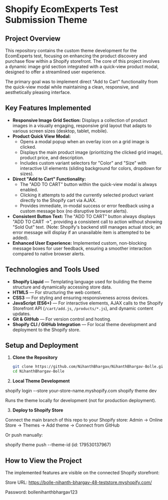 # Shopify EcomExperts Test Submission Theme

## Project Overview

This repository contains the custom theme development for the EcomExperts test, focusing on enhancing the product discovery and purchase flow within a Shopify storefront. The core of this project involves a dynamic image grid section integrated with a quick-view product modal, designed to offer a streamlined user experience.

The primary goal was to implement direct "Add to Cart" functionality from the quick-view modal while maintaining a clean, responsive, and aesthetically pleasing interface.

## Key Features Implemented

- **Responsive Image Grid Section:** Displays a collection of product images in a visually engaging, responsive grid layout that adapts to various screen sizes (desktop, tablet, mobile).
- **Product Quick View Modal:**
  - Opens a modal popup when an overlay icon on a grid image is clicked.
  - Displays the main product image (prioritizing the clicked grid image), product price, and description.
  - Includes custom variant selectors for "Color" and "Size" with interactive UI elements (sliding background for colors, dropdown for sizes).
- **Direct "Add to Cart" Functionality:**
  - The "ADD TO CART" button within the quick-view modal is always enabled.
  - Clicking it attempts to add the currently selected product variant directly to the Shopify cart via AJAX.
  - Provides immediate, in-modal success or error feedback using a custom message box (no disruptive browser alerts).
- **Consistent Button Text:** The "ADD TO CART" button always displays "ADD TO CART →", providing a consistent call to action without showing "Sold Out" text. (Note: Shopify's backend still manages actual stock; an error message will display if an unavailable item is attempted to be added).
- **Enhanced User Experience:** Implemented custom, non-blocking message boxes for user feedback, ensuring a smoother interaction compared to native browser alerts.

## Technologies and Tools Used

- **Shopify Liquid** — Templating language used for building the theme structure and dynamically accessing store data.  
- **HTML5** — For structuring the web content.  
- **CSS3** — For styling and ensuring responsiveness across devices.  
- **JavaScript (ES6+)** — For interactive elements, AJAX calls to the Shopify Storefront API (`/cart/add.js`, `/products/*.js`), and dynamic content updates.  
- **Git & GitHub** — For version control and hosting.  
- **Shopify CLI / GitHub Integration** — For local theme development and deployment to the Shopify store.  

## Setup and Deployment

1. **Clone the Repository**
   ```bash
   git clone https://github.com/NihanthBhargav/NihanthBhargav-Bolle.git
   cd NihanthBhargav-Bolle
2. **Local Theme Development**

shopify login --store your-store-name.myshopify.com
shopify theme dev


Runs the theme locally for development (not for production deployment).

3. **Deploy to Shopify Store**

Connect the main branch of this repo to your Shopify store:
Admin → Online Store → Themes → Add theme → Connect from GitHub

Or push manually:

shopify theme push --theme-id <your-theme-id>(id: 179530137967)

## How to View the Project

The implemented features are visible on the connected Shopify storefront:

Store URL: https://bolle-nihanth-bhargav-48-teststore.myshopify.com/

Password: bollenihanthbhargav123
